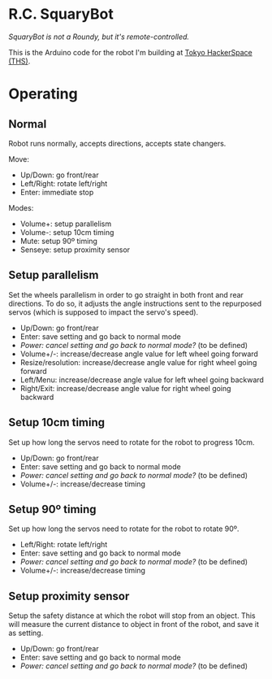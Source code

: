 # R.C. SquaryBot

*SquaryBot is not a Roundy, but it's remote-controlled.*

This is the Arduino code for the robot I'm building at [Tokyo HackerSpace
(THS)](http://tokyohackerspace.org).

# Operating

## Normal

Robot runs normally, accepts directions, accepts state changers.

Move:

- Up/Down: go front/rear
- Left/Right: rotate left/right
- Enter: immediate stop

Modes:

- Volume+: setup parallelism
- Volume-: setup 10cm timing
- Mute: setup 90º timing
- Senseye: setup proximity sensor

## Setup parallelism

Set the wheels parallelism in order to go straight in both front and rear
directions. To do so, it adjusts the angle instructions sent to the repurposed
servos (which is supposed to impact the servo's speed).

- Up/Down: go front/rear
- Enter: save setting and go back to normal mode
- *Power: cancel setting and go back to normal mode?* (to be defined)
- Volume+/-: increase/decrease angle value for left wheel going forward
- Resize/resolution: increase/decrease angle value for right wheel going forward
- Left/Menu: increase/decrease angle value for left wheel going backward
- Right/Exit: increase/decrease angle value for right wheel going backward

## Setup 10cm timing

Set up how long the servos need to rotate for the robot to progress 10cm.

- Up/Down: go front/rear
- Enter: save setting and go back to normal mode
- *Power: cancel setting and go back to normal mode?* (to be defined)
- Volume+/-: increase/decrease timing

## Setup 90º timing

Set up how long the servos need to rotate for the robot to rotate 90º.

- Left/Right: rotate left/right
- Enter: save setting and go back to normal mode
- *Power: cancel setting and go back to normal mode?* (to be defined)
- Volume+/-: increase/decrease timing

## Setup proximity sensor

Setup the safety distance at which the robot will stop from an object. This will
measure the current distance to object in front of the robot, and save it as
setting.

- Up/Down: go front/rear
- Enter: save setting and go back to normal mode
- *Power: cancel setting and go back to normal mode?* (to be defined)
